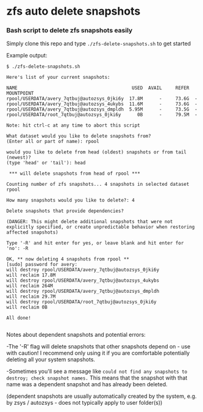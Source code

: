 # zfs auto delete snapshots

### Bash script to delete zfs snapshots easily

Simply clone this repo and type `./zfs-delete-snapshots.sh` to get started

Example output:

```
$ ./zfs-delete-snapshots.sh

Here's list of your current snapshots:

NAME                                          USED  AVAIL     REFER  MOUNTPOINT
rpool/USERDATA/avery_7qtbuj@autozsys_0jki6y  17.8M      -     73.6G  -
rpool/USERDATA/avery_7qtbuj@autozsys_4ukybs  11.6M      -     73.6G  -
rpool/USERDATA/avery_7qtbuj@autozsys_dmpldh  5.95M      -     73.5G  -
rpool/USERDATA/root_7qtbuj@autozsys_0jki6y      0B      -     79.5M  -

Note: hit ctrl-c at any time to abort this script

What dataset would you like to delete snapshots from?
(Enter all or part of name): rpool

would you like to delete from head (oldest) snapshots or from tail (newest)?
(type 'head' or 'tail'): head

 *** will delete snapshots from head of rpool ***

Counting number of zfs snapshots... 4 snapshots in selected dataset rpool

How many snapshots would you like to delete?: 4

Delete snapshots that provide dependencies?

(DANGER: This might delete additional snapshots that were not explicitly specified, or create unpredictable behavior when restoring affected snapshots)

Type '-R' and hit enter for yes, or leave blank and hit enter for 'no': -R

OK, ** now deleting 4 snapshots from rpool **
[sudo] password for avery:
will destroy rpool/USERDATA/avery_7qtbuj@autozsys_0jki6y
will reclaim 17.8M
will destroy rpool/USERDATA/avery_7qtbuj@autozsys_4ukybs
will reclaim 264M
will destroy rpool/USERDATA/avery_7qtbuj@autozsys_dmpldh
will reclaim 29.7M
will destroy rpool/USERDATA/root_7qtbuj@autozsys_0jki6y
will reclaim 0B

All done!


```

Notes about dependent snapshots and potential errors:

-The '-R' flag will delete snapshots that other snapshots depend on - use with caution! I recommend only using it if you are comfortable potentially deleting all your system snapshots.

-Sometimes you'll see a message like `could not find any snapshots to destroy; check snapshot names.` This means that the snapshot with that name was a dependent snapshot and has already been deleted.

(dependent snapshots are usually automatically created by the system, e.g. by zsys / autozsys - does not typically apply to user folder(s))
